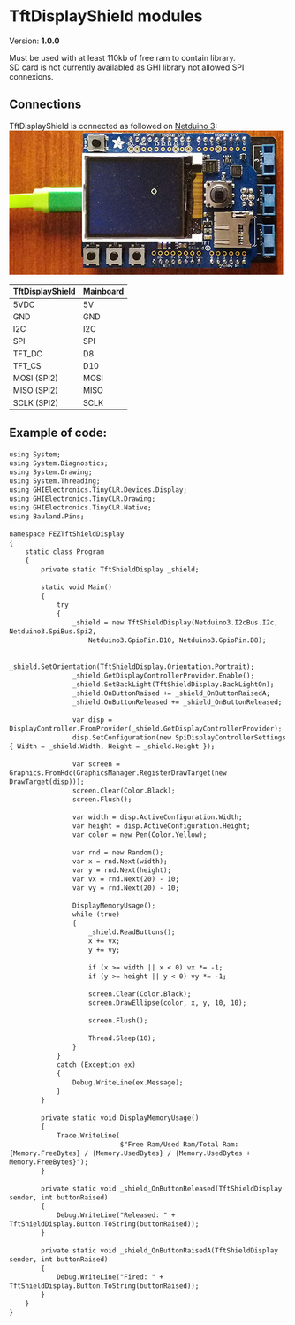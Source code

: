 # TftDisplayShield modules
Version: __1.0.0__

<aside class="warning">
Must be used with at least 110kb of free ram to contain library.
</aside>

<aside class="notice">
SD card is not currently availabled as GHI library not allowed SPI connexions.
</aside>

## Connections ##
TftDisplayShield is connected as followed on [Netduino 3](https://www.wildernesslabs.co/netduino):
![Schematic](Adafruit-TftDisplayShield-Netduino3.jpg)


TftDisplayShield | Mainboard
---------------- | ---------
5VDC             | 5V
GND              | GND
I2C              | I2C
SPI              | SPI
TFT_DC           | D8
TFT_CS           | D10
MOSI (SPI2)      | MOSI
MISO (SPI2)      | MISO
SCLK (SPI2)      | SCLK


## Example of code:
```CSharp
using System;
using System.Diagnostics;
using System.Drawing;
using System.Threading;
using GHIElectronics.TinyCLR.Devices.Display;
using GHIElectronics.TinyCLR.Drawing;
using GHIElectronics.TinyCLR.Native;
using Bauland.Pins;

namespace FEZTftShieldDisplay
{
    static class Program
    {
        private static TftShieldDisplay _shield;

        static void Main()
        {
            try
            {
                _shield = new TftShieldDisplay(Netduino3.I2cBus.I2c, Netduino3.SpiBus.Spi2,
                    Netduino3.GpioPin.D10, Netduino3.GpioPin.D8);

                _shield.SetOrientation(TftShieldDisplay.Orientation.Portrait);
                _shield.GetDisplayControllerProvider.Enable();
                _shield.SetBackLight(TftShieldDisplay.BackLightOn);
                _shield.OnButtonRaised += _shield_OnButtonRaisedA;
                _shield.OnButtonReleased += _shield_OnButtonReleased;

                var disp = DisplayController.FromProvider(_shield.GetDisplayControllerProvider);
                disp.SetConfiguration(new SpiDisplayControllerSettings { Width = _shield.Width, Height = _shield.Height });

                var screen = Graphics.FromHdc(GraphicsManager.RegisterDrawTarget(new DrawTarget(disp)));
                screen.Clear(Color.Black);
                screen.Flush();

                var width = disp.ActiveConfiguration.Width;
                var height = disp.ActiveConfiguration.Height;
                var color = new Pen(Color.Yellow);

                var rnd = new Random();
                var x = rnd.Next(width);
                var y = rnd.Next(height);
                var vx = rnd.Next(20) - 10;
                var vy = rnd.Next(20) - 10;

                DisplayMemoryUsage();
                while (true)
                {
                    _shield.ReadButtons();
                    x += vx;
                    y += vy;

                    if (x >= width || x < 0) vx *= -1;
                    if (y >= height || y < 0) vy *= -1;

                    screen.Clear(Color.Black);
                    screen.DrawEllipse(color, x, y, 10, 10);

                    screen.Flush();

                    Thread.Sleep(10);
                }
            }
            catch (Exception ex)
            {
                Debug.WriteLine(ex.Message);
            }
        }

        private static void DisplayMemoryUsage()
        {
            Trace.WriteLine(
                            $"Free Ram/Used Ram/Total Ram: {Memory.FreeBytes} / {Memory.UsedBytes} / {Memory.UsedBytes + Memory.FreeBytes}");
        }

        private static void _shield_OnButtonReleased(TftShieldDisplay sender, int buttonRaised)
        {
            Debug.WriteLine("Released: " + TftShieldDisplay.Button.ToString(buttonRaised));
        }

        private static void _shield_OnButtonRaisedA(TftShieldDisplay sender, int buttonRaised)
        {
            Debug.WriteLine("Fired: " + TftShieldDisplay.Button.ToString(buttonRaised));
        }
    }
}
```

